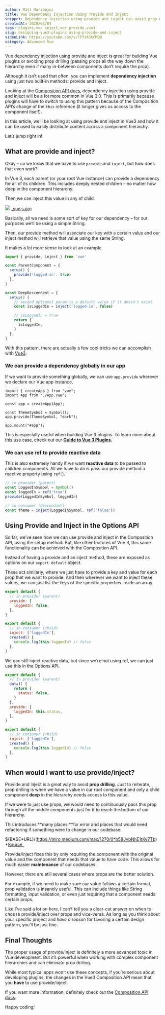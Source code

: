```yaml
---
author: Matt Maribojoc
title: Vue Dependency Injection Using Provide and Inject
snippet: Dependency injection using provide and inject can avoid prop drilling in Vue 3 especially in building Vue3 plugins.
createdAt: 2020/03/04
tags: plugins,vue inject,vue provide,vue3
slug: designing-vue3-plugins-using-provide-and-inject
videoLink: https://youtube.com/v/lFYzA3kCM90
category: Advanced Vue
---
```


Vue dependency injection using provide and inject is great for building Vue plugins or avoiding prop drilling (passing props all the way down the hierarchy even if many in-between components don’t require the prop).

Although it isn’t used that often, you can implement **dependency injection** using just two built-in methods: provide and inject.

Looking at the [Composition API docs](https://v3.vuejs.org/guide/component-provide-inject.html), dependency injection using provide and inject will be a lot more common in Vue 3.0. This is primarily because plugins will have to switch to using this pattern because of the Composition API’s change of the `this` reference (it longer gives us access to the component itself).

In this article, we’ll be looking at using provide and inject in Vue3 and how it can be used to easily distribute content across a component hierarchy.

Let’s jump right in!

## What are provide and inject?

Okay – so we know that we have to use `provide` and `inject`, but how does that even work?

In Vue 3, each parent (or your root Vue instance) can provide a dependency for all of its children. This includes deeply nested children – no matter how deep in the component hierarchy.

Then,we can inject this value in any of child.

![](https://vuejs.org/assets/provide-inject.3e0505e4.png)
\_[vuejs.org](https://vuejs.org/guide/components/provide-inject.html#prop-drilling)

Basically, all we need is some sort of key for our dependency – for our purposes we’ll be using a simple String.

Then, our provide method will associate our key with a certain value and our inject method will retrieve that value using the same String.

It makes a lot more sense to look at an example.

```js
import { provide, inject } from 'vue'

const ParentComponent = {
  setup() {
    provide('logged-in', true)
  },
}

const DeepDescendent = {
  setup() {
    // second optional param is a default value if it doesn't exist
    const isLoggedIn = inject('logged-in', false)

    // isLoggedIn = true
    return {
      isLoggedIn,
    }
  },
}
```

With this pattern, there are actually a few cool tricks we can accomplish with [Vue3](https://learnvue.co/2019/12/what-you-need-to-know-about-vue3-in-2020/).

### We can provide a dependency globally in our app

If we want to provide something globally, we can use `app.provide` wherever we declare our Vue app instance.

```js{}[main.js]
import { createApp } from "vue";
import App from "./App.vue";

const app = createApp(App);

const ThemeSymbol = Symbol();
app.provide(ThemeSymbol, "dark");

app.mount("#app");
```

This is especially useful when building Vue 3 plugins. To learn more about this use case, check out our **[Guide to Vue 3 Plugins](https://learnvue.co/2021/06/building-your-own-vue-3-plugin-a-full-guide/).**

### We can use ref to provide reactive data

This is also extremely handy if we want **reactive data** to be passed to children components. All we have to do is pass our provide method a reactive property using `ref(`).

```js
// in provider (parent)
const LoggedInSymbol = Symbol()
const loggedIn = ref('true')
provide(LoggedInSymbol, loggedIn)

// in consumer (descendant)
const theme = inject(LoggedInSymbol, ref('false'))
```

## Using Provide and Inject in the Options API

So far, we’ve seen how we can use provide and inject in the Composition API, using the setup method. But, like other features of Vue 3, this same functionality can be achieved with the Composition API.

Instead of having a provide and an inject method, these are exposed as options on our `export default` object.

These act similarly, where we just have to provide a key and value for each prop that we want to provide. And then wherever we want to inject these values, we can just list the keys of the specific properties inside an array.

```js
export default {
  // in provider (parent)
  provide: {
    loggedIn: false,
  },
}
```

```js
export default {
  // in consumer (child)
  inject: ['loggedIn'],
  created() {
    console.log(this.loggedIn) // false
  },
}
```

We can still inject reactive data, but since we’re not using ref, we can just use this in the Options API.

```js
export default {
  // in provider (parent)
  data() {
    return {
      status: false,
    }
  },
  provide: {
    loggedIn: this.status,
  },
}
```

```js
export default {
  // in consumer (child)
  inject: ['loggedIn'],
  created() {
    console.log(this.loggedIn) // false
  },
}
```

## When would I want to use provide/inject?

Provide and Inject is a great way to avoid **prop drilling**. Just to reiterate, prop drilling is when we have a value in our root component and only a child component **deep** in the hierarchy needs access to this value.

If we were to just use props, we would need to continuously pass this prop through all the middle components just for it to reach the bottom of our hierarchy.

This introduces **many places **for error and places that would need refactoring if something were to change in our codebase.

${BASE*URL}/(https://miro.medium.com/max/1270/0*b58JvbNhE1tKv7Tb) \*[Source](https://medium.com/front-end-weekly/props-drilling-in-react-js-723be80a08e5)\_

Provide/inject fixes this by only requiring the component with the original value and the component that needs that value to have code. This allows for much easier **maintenance** of our codebases.

However, there are still several cases where props are the better solution.

For example, if we need to make sure our value follows a certain format, prop validation is insanely useful. This can include things like String formatting, input validation, or even just requiring that a component needs certain props.

Like I’ve said a lot on here, I can’t tell you a clear-cut answer on when to choose provide/inject over props and vice-versa. As long as you think about your specific project and _have a reason_ for favoring a certain design pattern, you’ll be just fine.

## Final Thoughts

The proper usage of provide/inject is definitely a more advanced topic in Vue development. But it’s powerful when working with complex component hierarchies and can eliminate prop drilling.

While most typical apps won’t use these concepts, if you’re serious about developing plugins, the changes in the Vue3 Composition API mean that you **have** to use provide/inject.

If you want more information, definitely check out the [Composition API docs](https://vue-composition-api-rfc.netlify.com/).

Happy coding!
